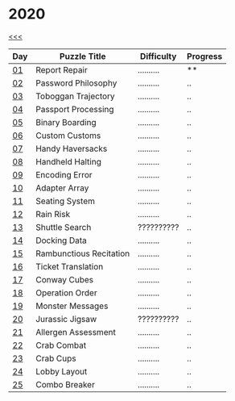 # 2020

[<<<](../README.md)

| Day                       | Puzzle Title                                  | Difficulty | Progress |
|---------------------------|-----------------------------------------------|------------|----------|
| [01](./src/d01/README.md) | Report Repair                                 | .......... | **       |
| [02](./src/d02/README.md) | Password Philosophy                           | .......... | ..       |
| [03](./src/d03/README.md) | Toboggan Trajectory                           | .......... | ..       |
| [04](./src/d04/README.md) | Passport Processing                           | .......... | ..       |
| [05](./src/d05/README.md) | Binary Boarding                               | .......... | ..       |
| [06](./src/d06/README.md) | Custom Customs                                | .......... | ..       |
| [07](./src/d07/README.md) | Handy Haversacks                              | .......... | ..       |
| [08](./src/d08/README.md) | Handheld Halting                              | .......... | ..       |
| [09](./src/d09/README.md) | Encoding Error                                | .......... | ..       |
| [10](./src/d10/README.md) | Adapter Array                                 | .......... | ..       |
| [11](./src/d11/README.md) | Seating System                                | .......... | ..       |
| [12](./src/d12/README.md) | Rain Risk                                     | .......... | ..       |
| [13](./src/d13/README.md) | Shuttle Search                                | ?????????? | ..       | - Chinese Remainder Theorem
| [14](./src/d14/README.md) | Docking Data                                  | .......... | ..       |
| [15](./src/d15/README.md) | Rambunctious Recitation                       | .......... | ..       |
| [16](./src/d16/README.md) | Ticket Translation                            | .......... | ..       |
| [17](./src/d17/README.md) | Conway Cubes                                  | .......... | ..       |
| [18](./src/d18/README.md) | Operation Order                               | .......... | ..       |
| [19](./src/d19/README.md) | Monster Messages                              | .......... | ..       |
| [20](./src/d20/README.md) | Jurassic Jigsaw                               | ?????????? | ..       |
| [21](./src/d21/README.md) | Allergen Assessment                           | .......... | ..       |
| [22](./src/d22/README.md) | Crab Combat                                   | .......... | ..       |
| [23](./src/d23/README.md) | Crab Cups                                     | .......... | ..       |
| [24](./src/d24/README.md) | Lobby Layout                                  | .......... | ..       |
| [25](./src/d25/README.md) | Combo Breaker                                 | .......... | ..       |
